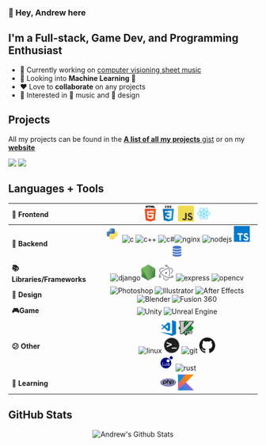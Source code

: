 <!-- Following this tutoral: https://www.youtube.com/watch?v=ECuqb5Tv9qI -->

### 👋 Hey, Andrew here

## I'm a Full-stack, Game Dev, and Programming Enthusiast

- :pencil: Currently working on [computer visioning sheet music](https://github.com/colejagdtiger/sheetToMIDI) 
- :mag_right: ​Looking into **Machine Learning** 🤖
- :heart: Love to **collaborate** on any projects
- :pushpin: Interested in :musical_note: music and :straight_ruler: design

## Projects

All my projects can be found in the [**A list of all my projects** gist](https://gist.github.com/Zeyu-Li/94b0090612aaaefcb2c149a22cd4fc76) or on my [**website**](https://zeyu-li.github.io/website/coding.html#github)

<img src="https://github-readme-stats.vercel.app/api/pin/?username=Zeyu-Li&repo=GitHub_index"> <img src="https://github-readme-stats.vercel.app/api/pin/?username=Zeyu-Li&repo=website">

## Languages + Tools

|     **:hibiscus: Frontend**     | <img alt="HTML5" width="32px" src="https://raw.githubusercontent.com/github/explore/80688e429a7d4ef2fca1e82350fe8e3517d3494d/topics/html/html.png" /> <img alt="CSS3" width="32px" src="https://raw.githubusercontent.com/github/explore/80688e429a7d4ef2fca1e82350fe8e3517d3494d/topics/css/css.png" /> <img alt="JavaScript" width="32px" src="https://raw.githubusercontent.com/github/explore/80688e429a7d4ef2fca1e82350fe8e3517d3494d/topics/javascript/javascript.png" /> <img alt="React" width="32px" src="https://raw.githubusercontent.com/github/explore/80688e429a7d4ef2fca1e82350fe8e3517d3494d/topics/react/react.png" /> |
| :----------------------------- | :------------------------------------------------------------: |
|     **:briefcase: Backend**     | <img alt="Python" width="32px" src="https://raw.githubusercontent.com/github/explore/80688e429a7d4ef2fca1e82350fe8e3517d3494d/topics/python/python.png" /> <img src="https://devicons.github.io/devicon/devicon.git/icons/c/c-original.svg" alt="c" width="32" height="32"/> <img src="https://devicons.github.io/devicon/devicon.git/icons/cplusplus/cplusplus-original.svg" alt="c++" width="32" height="32"/> <img src="https://devicons.github.io/devicon/devicon.git/icons/csharp/csharp-original.svg" alt="c#" width="32" height="32"/><img src="https://devicons.github.io/devicon/devicon.git/icons/nginx/nginx-original.svg" alt="nginx" width="32" height="32"/> <img src="https://devicons.github.io/devicon/devicon.git/icons/nodejs/nodejs-original-wordmark.svg" alt="nodejs" width="32" height="32"/> <img alt="TypeScript" width="32px" src="https://raw.githubusercontent.com/github/explore/80688e429a7d4ef2fca1e82350fe8e3517d3494d/topics/typescript/typescript.png" /> <img alt="SQL" width="32px" src="https://raw.githubusercontent.com/github/explore/80688e429a7d4ef2fca1e82350fe8e3517d3494d/topics/sql/sql.png" /> |
| **:books:Libraries/Frameworks** | <img src="https://devicons.github.io/devicon/devicon.git/icons/django/django-original.svg" alt="django" width="32" height="32"/><img alt="Node.js" width="32px" src="https://raw.githubusercontent.com/github/explore/80688e429a7d4ef2fca1e82350fe8e3517d3494d/topics/nodejs/nodejs.png" /> <img alt="HTML5" width="32px" src="https://raw.githubusercontent.com/github/explore/80688e429a7d4ef2fca1e82350fe8e3517d3494d/topics/electron/electron.png" /> <img src="https://devicons.github.io/devicon/devicon.git/icons/express/express-original-wordmark.svg" alt="express" width="32" height="32"/> <img src="https://www.vectorlogo.zone/logos/opencv/opencv-icon.svg" alt="opencv" width="32" height="32"/> |
|        **:art: Design**         | <img alt="Photoshop" src="https://img.icons8.com/fluent/32/000000/adobe-photoshop.png"/> <img alt="Illustrator" src="https://img.icons8.com/color/32/000000/adobe-illustrator.png"/> <img alt="After Effects" src="https://img.icons8.com/color/32/000000/adobe-after-effects.png"/> <br /> <img alt="Blender" src="https://img.icons8.com/color/32/000000/blender-3d.png"/> <img alt="Fusion 360" src="https://img.icons8.com/color/32/000000/autodesk-fusion-360.png"/> |
|      **:video_game:Game**       | <img alt="Unity" src="https://img.icons8.com/fluent/32/000000/unity.png"/> <img alt="Unreal Engine" src="https://img.icons8.com/nolan/32/unreal-engine.png"/> |
|      **:confused: Other**       | <img alt="Visual Studio Code" width="32px" src="https://raw.githubusercontent.com/github/explore/80688e429a7d4ef2fca1e82350fe8e3517d3494d/topics/visual-studio-code/visual-studio-code.png" /> <img alt="Vim" width="32px" src="https://raw.githubusercontent.com/github/explore/80688e429a7d4ef2fca1e82350fe8e3517d3494d/topics/vim/vim.png" /><br /><img src="https://devicons.github.io/devicon/devicon.git/icons/linux/linux-original.svg" alt="linux" width="32" height="32"/> <img alt="Terminal" width="32px" src="https://raw.githubusercontent.com/github/explore/80688e429a7d4ef2fca1e82350fe8e3517d3494d/topics/terminal/terminal.png" /> <img src="https://www.vectorlogo.zone/logos/git-scm/git-scm-icon.svg" alt="git" width="32" height="32"/> <img alt="GitHub" width="32px" src="https://raw.githubusercontent.com/github/explore/78df643247d429f6cc873026c0622819ad797942/topics/github/github.png" /><br /><img alt="Lua" width="32px" src="https://raw.githubusercontent.com/github/explore/80688e429a7d4ef2fca1e82350fe8e3517d3494d/topics/lua/lua.png" /> <img src="https://devicons.github.io/devicon/devicon.git/icons/rust/rust-plain.svg" alt="rust" width="32" height="32"/> |
|       **:book: Learning**       | <img alt="PHP" width="32px" src="https://raw.githubusercontent.com/github/explore/80688e429a7d4ef2fca1e82350fe8e3517d3494d/topics/php/php.png" /> <img alt="Kotlin" width="32px" src="https://raw.githubusercontent.com/github/explore/80688e429a7d4ef2fca1e82350fe8e3517d3494d/topics/kotlin/kotlin.png" /> |

## GitHub Stats

<!-- from https://github.com/anuraghazra/github-readme-stats -->
<!-- powered by vercel (vercel.com) -->
<div style="text-align:center"><img alt="Andrew's Github Stats" src="https://github-readme-stats-smoky-kappa.vercel.app/api?username=Zeyu-Li&show_icons=true&hide_border=true&hide_title=true&hide=issues" /></div>
<!--
<details>
  <summary>:zap: Recent Github Activity</summary>
  <!--START_SECTION:activity--\>
</details>
-->